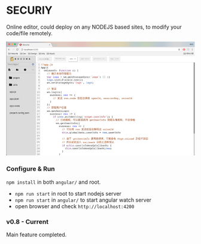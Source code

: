 # SECURIY
Online editor, could deploy on any NODEJS based sites, to modify your code/file remotely.

![Screenshot](screenshot.png)

### Configure & Run
`npm install` in both `angular/` and root.
- `npm run start` in root to start nodejs server
- `npm run start` in `angular/` to start angular watch server
- open browser and check `http://localhost:4200`

### v0.8 - Current
Main feature completed.